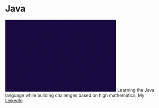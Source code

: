 # Java
![Java - Nadav Chen](Java_programming.gif)
Learning the Java language while building challenges based on high mathematics, My [LinkedIn](https://www.linkedin.com/in/nadav-chen22/)

